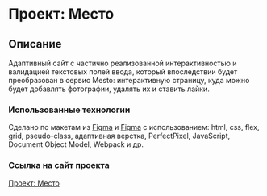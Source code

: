 # Проект: Место

## Описание

Адаптивный сайт с частично реализованной интерактивностью и валидацией текстовых полей ввода, который впоследствии будет преобразован в сервис Mesto: интерактивную страницу, куда можно будет добавлять фотографии, удалять их и ставить лайки.

### Использованные технологии

Сделано по макетам из [Figma](https://www.figma.com/file/2cn9N9jSkmxD84oJik7xL7/JavaScript.-Sprint-4?node-id=0%3A1 "https://www.figma.com/file/2cn9N9jSkmxD84oJik7xL7/JavaScript.-Sprint-4?node-id=0%3A1") и [Figma](https://www.figma.com/file/bjyvbKKJN2naO0ucURl2Z0/JavaScript.-Sprint-5?node-id=0%3A1) с использованием: html, css, flex, grid, pseudo-class, адаптивная верстка, PerfectPixel, JavaScript, Document Object Model, Webpack и др.

### Ссылка на сайт проекта

[Проект: Место](https://yryryk.github.io/mesto/ "https://yryryk.github.io/mesto/")
